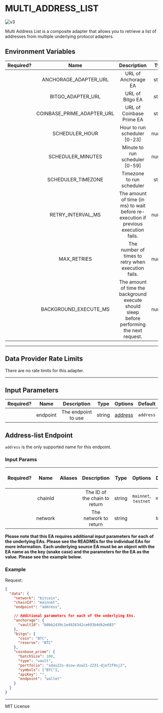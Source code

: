 # MULTI_ADDRESS_LIST

![v3](https://img.shields.io/badge/framework%20version-v3-blueviolet)

Multi Address List is a composite adapter that allows you to retrieve a list of addresses from multiple underlying protocol adapters.

## Environment Variables

| Required? |            Name            |                                        Description                                         |  Type  | Options |      Default       |
| :-------: | :------------------------: | :----------------------------------------------------------------------------------------: | :----: | :-----: | :----------------: |
|           |   ANCHORAGE_ADAPTER_URL    |                                    URL of Anchorage EA                                     | string |         |                    |
|           |     BITGO_ADAPTER_URL      |                                      URL of Bitgo EA                                       | string |         |                    |
|           | COINBASE_PRIME_ADAPTER_URL |                                  URL of Coinbase Prime EA                                  | string |         |                    |
|           |       SCHEDULER_HOUR       |                                Hour to run scheduler [0-23]                                | number |         |        `17`        |
|           |     SCHEDULER_MINUTES      |                               Minute to run scheduler [0-59]                               | number |         |        `1`         |
|           |     SCHEDULER_TIMEZONE     |                                 Timezone to run scheduler                                  | string |         | `America/New_York` |
|           |     RETRY_INTERVAL_MS      |    The amount of time (in ms) to wait before re-execution if previous execution fails.     | number |         |      `60000`       |
|           |        MAX_RETRIES         |                     The number of times to retry when execution fails.                     | number |         |        `5`         |
|           |   BACKGROUND_EXECUTE_MS    | The amount of time the background execute should sleep before performing the next request. | number |         |      `10000`       |

---

## Data Provider Rate Limits

There are no rate limits for this adapter.

---

## Input Parameters

| Required? |   Name   |     Description     |  Type  |           Options            |  Default  |
| :-------: | :------: | :-----------------: | :----: | :--------------------------: | :-------: |
|           | endpoint | The endpoint to use | string | [address](#address-endpoint) | `address` |

## Address-list Endpoint

`address` is the only supported name for this endpoint.

### Input Params

| Required? |  Name   | Aliases |          Description          |  Type  |       Options        |  Default  | Depends On | Not Valid With |
| :-------: | :-----: | :-----: | :---------------------------: | :----: | :------------------: | :-------: | :--------: | :------------: |
|           | chainId |         | The ID of the chain to return | string | `mainnet`, `testnet` | `mainnet` |            |                |
|           | network |         |     The network to return     | string |                      | `bitcoin` |            |                |

**Please note that this EA requires additional input parameters for each of the underlying EAs. Please see the READMEs for the individual EAs for more information.**
**Each underlying source EA must be an object with the EA name as the key (snake case) and the parameters for the EA as the value. Please see the example below.**

### Example

Request:

```json
{
  "data": {
    "network": "bitcoin",
    "chainId": "mainnet",
    "endpoint": "address",

    // Additional parameters for each of the underlying EAs.
    "anchorage": {
      "vaultId": "b0bb2439c1e4926342ce693b4db2e683"
    },
    "bitgo": {
      "coin": "BTC",
      "reserve": "BTC"
    },
    "coinbase_prime": {
      "batchSize": 100,
      "type": "vault",
      "portfolio": "sdas22s-dssw-dsw21-2231-dje72f9sj2",
      "symbols": ["BTC"],
      "apiKey": "",
      "endpoint": "wallet"
    }
  }
}
```

---

MIT License

